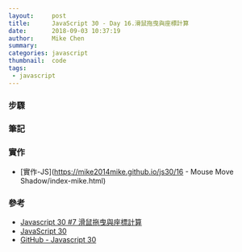 ```yaml
---
layout:     post
title:      JavaScript 30 - Day 16.滑鼠拖曳與座標計算
date:       2018-09-03 10:37:19
author:     Mike Chen
summary:    
categories: javascript
thumbnail:  code
tags:
 - javascript
---
```


### 步驟




### 筆記




### 實作
* [實作-JS](https://mike2014mike.github.io/js30/16 - Mouse Move Shadow/index-mike.html)



### 參考
* [Javascript 30 #7 滑鼠拖曳與座標計算](https://youtu.be/atROpB2VcAE?t=4068)
* [JavaScript 30](https://javascript30.com/)
* [GitHub - Javascript 30](https://github.com/wesbos/JavaScript30)